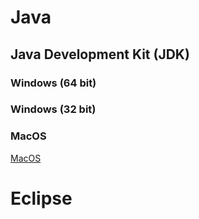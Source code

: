 # Java
## Java Development Kit (JDK)
### Windows (64 bit)

### Windows (32 bit)

### MacOS
[MacOS](http://download.oracle.com/otn-pub/java/jdk/8u131-b11/d54c1d3a095b4ff2b6607d096fa80163/jdk-8u131-macosx-x64.dmg)
# Eclipse
